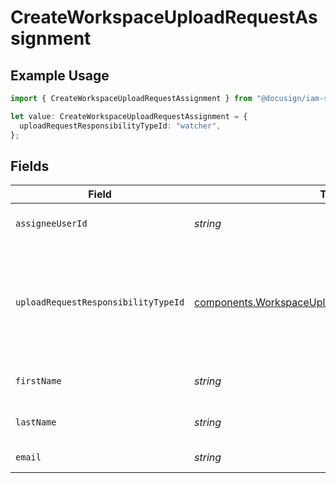 # CreateWorkspaceUploadRequestAssignment

## Example Usage

```typescript
import { CreateWorkspaceUploadRequestAssignment } from "@docusign/iam-sdk/models/components";

let value: CreateWorkspaceUploadRequestAssignment = {
  uploadRequestResponsibilityTypeId: "watcher",
};
```

## Fields

| Field                                                                                                                      | Type                                                                                                                       | Required                                                                                                                   | Description                                                                                                                |
| -------------------------------------------------------------------------------------------------------------------------- | -------------------------------------------------------------------------------------------------------------------------- | -------------------------------------------------------------------------------------------------------------------------- | -------------------------------------------------------------------------------------------------------------------------- |
| `assigneeUserId`                                                                                                           | *string*                                                                                                                   | :heavy_minus_sign:                                                                                                         | The ID of the assigned user                                                                                                |
| `uploadRequestResponsibilityTypeId`                                                                                        | [components.WorkspaceUploadRequestResponsibilityType](../../models/components/workspaceuploadrequestresponsibilitytype.md) | :heavy_check_mark:                                                                                                         | Enum representing the responsibility type for a workspace upload request assignment                                        |
| `firstName`                                                                                                                | *string*                                                                                                                   | :heavy_minus_sign:                                                                                                         | The first name of the assignee                                                                                             |
| `lastName`                                                                                                                 | *string*                                                                                                                   | :heavy_minus_sign:                                                                                                         | The last name of the assignee                                                                                              |
| `email`                                                                                                                    | *string*                                                                                                                   | :heavy_minus_sign:                                                                                                         | The email of the assignee                                                                                                  |